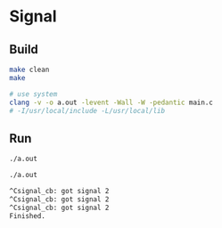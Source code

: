 # Signal

## Build

```bash
make clean
make
```

```bash
# use system
clang -v -o a.out -levent -Wall -W -pedantic main.c
# -I/usr/local/include -L/usr/local/lib
```

## Run

```bash
./a.out
```

```bash
./a.out

^Csignal_cb: got signal 2
^Csignal_cb: got signal 2
^Csignal_cb: got signal 2
Finished.
```

